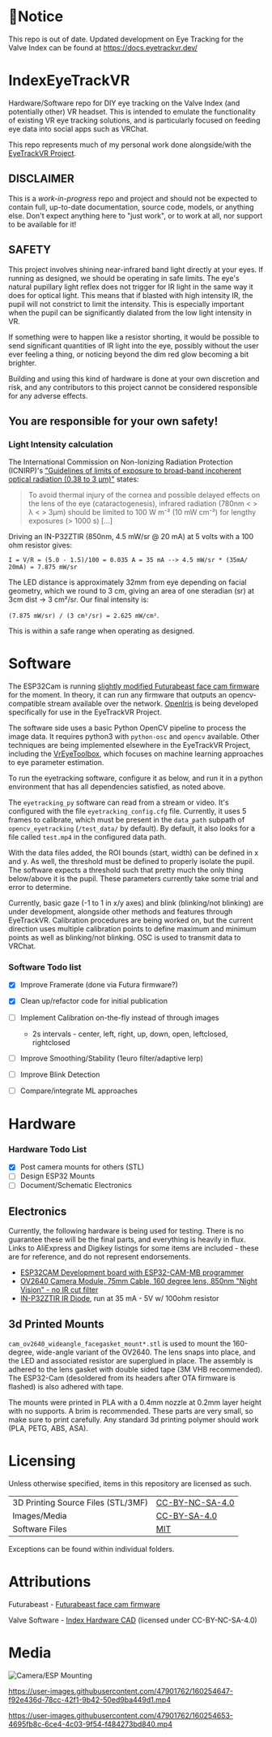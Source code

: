 # 🛑Notice

This repo is out of date. Updated development on Eye Tracking for the Valve Index can be found at https://docs.eyetrackvr.dev/

# IndexEyeTrackVR
Hardware/Software repo for DIY eye tracking on the Valve Index (and potentially other) VR headset. This is intended to emulate the functionality of existing VR eye tracking solutions, and is particularly focused on feeding eye data into social apps such as VRChat.

This repo represents much of my personal work done alongside/with the [EyeTrackVR Project](https://github.com/RedHawk989/EyeTrackVR).

## **DISCLAIMER**
This is a *work-in-progress* repo and project and should not be expected to contain full, up-to-date documentation, source code, models, or anything else. Don't expect anything here to "just work", or to work at all, nor support to be available for it! 

## **SAFETY** 
This project involves shining near-infrared band light directly at your eyes. If running as designed, we should be operating in safe limits. The eye's natural pupillary light reflex does not trigger for IR light in the same way it does for optical light. This means that if blasted with high intensity IR, the pupil will not constrict to limit the intensity. This is especially important when the pupil can be significantly dialated from the low light intensity in VR.

If something were to happen like a resistor shorting, it would be possible to send significant quantities of IR light into the eye, possibly without the user ever feeling a thing, or noticing beyond the dim red glow becoming a bit brighter. 

Building and using this kind of hardware is done at your own discretion and risk, and any contributors to this project cannot be considered responsible for any adverse effects. 

## **You are responsible for your own safety!**

### Light Intensity calculation

The International Commission on Non-Ionizing Radiation Protection (ICNIRP)'s ["Guidelines of limits of exposure to broad-band incoherent optical radiation (0.38 to 3 µm)"](https://www.icnirp.org/cms/upload/publications/ICNIRPbroadband.pdf) states:

> To avoid thermal injury of the cornea and possible delayed effects on the lens of the eye (cataractogenesis), infrared radiation (780nm < > λ < > 3μm) should be limited to 100 W m⁻² (10 mW cm⁻²) for lengthy exposures (> 1000 s) [...]

Driving an IN-P32ZTIR (850nm, 4.5 mW/sr @ 20 mA) at 5 volts with a 100 ohm resistor gives:

```I = V/R = (5.0 - 1.5)/100 = 0.035 A = 35 mA --> 4.5 mW/sr * (35mA/ 20mA) = 7.875 mW/sr```

The LED distance is approximately 32mm from eye depending on facial geometry, which we round to 3 cm, giving an area of one steradian (sr) at 3cm dist -> 3 cm²/sr. Our final intensity is:

`(7.875 mW/sr) / (3 cm²/sr) = 2.625 mW/cm²`. 

This is within a safe range when operating as designed.



# Software
The ESP32Cam is running [slightly modified Futurabeast face cam firmware](https://github.com/rrazgriz/futura-face-cam) for the moment. In theory, it can run any firmware that outputs an opencv-compatible stream available over the network. [OpenIris](https://github.com/lorow/OpenIris) is being developed specifically for use in the EyeTrackVR Project.

The software side uses a basic Python OpenCV pipeline to process the image data. It requires python3 with `python-osc` and `opencv` available. Other techniques are being implemented elsewhere in the EyeTrackVR Project, including the [VrEyeToolbox](https://github.com/SummerSigh/VrEyeToolbox), which focuses on machine learning approaches to eye parameter estimation.

To run the eyetracking software, configure it as below, and run it in a python environment that has all dependencies satisfied, as noted above. 

The `eyetracking_py` software can read from a stream or video. It's configured with the file `eyetracking_config.cfg` file. Currently, it uses 5 frames to calibrate, which must be present in the `data_path` subpath of `opencv_eyetracking` (`/test_data/` by default). By default, it also looks for a file called `test.mp4` in the configured data path. 

With the data files added, the ROI bounds (start, width) can be defined in x and y. As well, the threshold must be defined to properly isolate the pupil. The software expects a threshold such that pretty much the only thing below/above it is the pupil. These parameters currently take some trial and error to determine. 

Currently, basic gaze (-1 to 1 in x/y axes) and blink (blinking/not blinking) are under development, alongside other methods and features through EyeTrackVR. Calibration procedures are being worked on, but the current direction uses multiple calibration points to define maximum and minimum points as well as blinking/not blinking. OSC is used to transmit data to VRChat.


### Software Todo list
- [x] Improve Framerate (done via Futura firmware?)
- [x] Clean up/refactor code for initial publication
- [ ] Implement Calibration on-the-fly instead of through images
  - 2s intervals - center, left, right, up, down, open, leftclosed, rightclosed
- [ ] Improve Smoothing/Stability (1euro filter/adaptive lerp)
- [ ] Improve Blink Detection
- [ ] Compare/integrate ML approaches


# Hardware
### Hardware Todo List
- [x] Post camera mounts for others (STL)
- [ ] Design ESP32 Mounts
- [ ] Document/Schematic Electronics

## Electronics
Currently, the following hardware is being used for testing. There is no guarantee these will be the final parts, and everything is heavily in flux. Links to AliExpress and Digikey listings for some items are included - these are for reference, and do not represent endorsements. 

- [ESP32CAM Development board with ESP32-CAM-MB programmer](https://www.aliexpress.com/item/1005001900359624.html)
- [OV2640 Camera Module, 75mm Cable, 160 degree lens, 850nm "Night Vision" - no IR cut filter](https://www.aliexpress.com/item/1005003040149873.html)
- [IN-P32ZTIR IR Diode](https://www.digikey.com/en/products/detail/inolux/IN-P32ZTIR/10384796), run at 35 mA - 5V w/ 100ohm resistor 

## 3d Printed Mounts
`cam_ov2640_wideangle_facegasket_mount*.stl` is used to mount the 160-degree, wide-angle variant of the OV2640. The lens snaps into place, and the LED and associated resistor are superglued in place. The assembly is adhered to the lens gasket with double sided tape (3M VHB recommended). The ESP32-Cam (desoldered from its headers after OTA firmware is flashed) is also adhered with tape. 

The mounts were printed in PLA with a 0.4mm nozzle at 0.2mm layer height with no supports. A brim is recommended. These parts are very small, so make sure to print carefully. Any standard 3d printing polymer should work (PLA, PETG, ABS, ASA).

# Licensing
Unless otherwise specified, items in this repository are licensed as such.

|   |   |
|---|---|
| 3D Printing Source Files (STL/3MF) | [CC-BY-NC-SA-4.0](https://spdx.org/licenses/CC-BY-NC-SA-4.0.html) |
| Images/Media | [CC-BY-SA-4.0](https://spdx.org/licenses/CC-BY-SA-4.0.html) |
| Software Files | [MIT](https://spdx.org/licenses/MIT.html) |


Exceptions can be found within individual folders.

# Attributions
Futurabeast - [Futurabeast face cam firmware](https://github.com/rrazgriz/futura-face-cam)

Valve Software - [Index Hardware CAD](https://github.com/ValveSoftware/IndexHardware) (licensed under CC-BY-NC-SA-4.0)

# Media
![Camera/ESP Mounting](./media/camera_esp_mounting_2022-03-22.png)

https://user-images.githubusercontent.com/47901762/160254647-f92e436d-78cc-42f1-9b42-50ed9ba449d1.mp4

https://user-images.githubusercontent.com/47901762/160254653-4695fb8c-6ce4-4c03-9f54-f484273bd840.mp4


